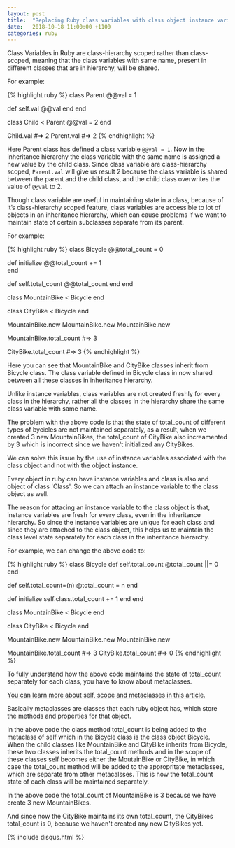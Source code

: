 ```yaml
---
layout: post
title:  "Replacing Ruby class variables with class object instance variables"
date:   2018-10-18 11:00:00 +1100
categories: ruby
---
```

Class Variables in Ruby are class-hierarchy scoped rather than class-scoped, meaning that the class variables with same name, present in different classes that are in hierarchy, will be shared.

For example:

{% highlight ruby %}
class Parent
  @@val = 1
  
  def self.val
    @@val
  end
end

class Child < Parent
  @@val = 2
end

Child.val #=> 2
Parent.val #=> 2
{% endhighlight %}

Here Parent class has defined a class variable `@@val = 1`. Now in the inheritance hierarchy the class variable with the same name is assigned a new value by the child class. Since class variable are class-hierarchy scoped, `Parent.val` will give us result 2 because the class variable is shared between the parent and the child class, and the child class overwrites the value of `@@val` to 2.

Though class variable are useful in maintaining state in a class, because of it’s class-hierarchy scoped feature, class variables are accessible to lot of objects in an inheritance hierarchy, which can cause problems if we want to maintain state of certain subclasses separate from its parent. 

For example:

{% highlight ruby %}
class Bicycle
  @@total_count = 0

  def initialize
    @@total_count += 1		
  end

  def self.total_count
    @@total_count
  end
end

class MountainBike < Bicycle
end

class CityBike < Bicycle
end

MountainBike.new
MountainBike.new
MountainBike.new

MountainBike.total_count #=> 3

CityBike.total_count #=> 3
{% endhighlight %}

Here you can see that MountainBike and CityBike classes inherit from Bicycle class. The class variable defined in Bicycle class in now shared between all these classes in inheritance hierarchy.

Unlike instance variables, class variables are not created freshly for every class in the hierarchy, rather all the classes in the hierarchy share the same class variable with same name.

The problem with the above code is that the state of total_count of different types of bycicles are not maintained separately, as a result, when we created 3 new MountainBikes, the total_count of CityBike also increamented by 3 which is incorrect since we haven't initialized any CityBikes.

We can solve this issue by the use of instance variables associated with the class object and not with the object instance.

Every object in ruby can have instance variables and class is also and object of class 'Class'. So we can attach an instance variable to the class object as well.

The reason for attacing an instance variable to the class object is that, instance variables are fresh for every class, even in the inheritance hierarchy. So since the instance variables are unique for each class and since they are attached to the class object, this helps us to maintain the class level state separately for each class in the inheritance hierarchy.

For example, we can change the above code to:

{% highlight ruby %}
class Bicycle
  def self.total_count
    @total_count ||= 0
  end

  def self.total_count=(n)
    @total_count = n
  end

  def initialize
    self.class.total_count += 1
  end
end

class MountainBike < Bicycle
end

class CityBike < Bicycle
end

MountainBike.new
MountainBike.new
MountainBike.new

MountainBike.total_count #=> 3
CityBike.total_count #=> 0
{% endhighlight %}

To fully understand how the above code maintains the state of total_count separately for each class, you have to know about metaclasses.

[You can learn more about self, scope and metaclasses in this article.](https://yehudakatz.com/2009/11/15/metaprogramming-in-ruby-its-all-about-the-self/)

Basically metaclasses are classes that each ruby object has, which store the methods and properties for that object.

In the above code the class method total_count is being added to the metaclass of self which in the Bicycle class is the  class object Bicycle. When the child classes like MountainBike and CityBike inherits from Bicycle, these two classes inherits the total_count methods and in the scope of these classes self becomes either the MoutainBike or CityBike, in which case the total_count method will be added to the appropritate metaclasses, which are separate from other metacalsses. This is how the total_count state of each class will be maintained separately.

In the above code the total_count of MountainBike is 3 because we have create 3 new MountainBikes.

And since now the CityBike maintains its own total_count, the CityBikes total_count is 0, because we haven't created any new CityBikes yet.


<!-- Post comments -->
<div class="comments">
  {% include disqus.html %}
</div>

